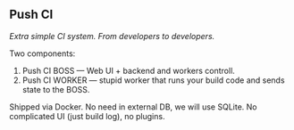 ## Push CI
*Extra simple CI system. From developers to developers.*

Two components:

1. Push CI BOSS — Web UI + backend and workers controll.
2. Push CI WORKER — stupid worker that runs your build code and sends state to the BOSS.

Shipped via Docker. No need in external DB, we will use SQLite. No complicated UI (just build log), no plugins.
